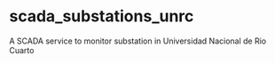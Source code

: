 # scada_substations_unrc
A SCADA service to monitor substation in Universidad Nacional de Rio Cuarto
